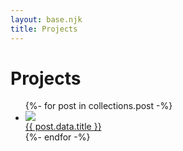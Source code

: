 ```yaml
---
layout: base.njk
title: Projects
---
```


<div class="projects-header">
    <h1 class="projects-title">Projects</h1>
</div>

<ul class="projects-grid">
{%- for post in collections.post -%}
    <a href="{{ post.url }}">
        <li class="project-polaroid">
            <img class="thumbnail" src="{{post.data.featured-img}}">
            <div class="project-name">
                {{ post.data.title }}
            </div>
        </li>
    </a>
{%- endfor -%}
</ul>